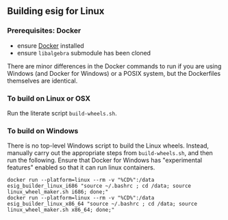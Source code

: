 ## Building esig for Linux

### Prerequisites: Docker

- ensure [Docker](https://docs.docker.com/) installed
- ensure `libalgebra` submodule has been cloned

There are minor differences in the Docker commands to
run if you are using Windows (and Docker for Windows) or a POSIX system, but
the Dockerfiles themselves are identical.

### To build on Linux or OSX

Run the literate script `build-wheels.sh`.

### To build on Windows

There is no top-level Windows script to build the Linux wheels. Instead, manually carry out the appropriate steps from `build-wheels.sh`, and then run the following. Ensure that Docker for Windows has "experimental features" enabled so that it can run linux containers.
```
docker run --platform=linux --rm -v "%CD%":/data esig_builder_linux_i686 "source ~/.bashrc ; cd /data; source linux_wheel_maker.sh i686; done;"
docker run --platform=linux --rm -v "%CD%":/data esig_builder_linux_x86_64 "source ~/.bashrc ; cd /data; source linux_wheel_maker.sh x86_64; done;"
```
